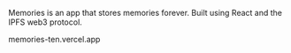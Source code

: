 Memories is an app that stores memories forever. Built using React and the IPFS web3 protocol.

memories-ten.vercel.app
